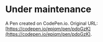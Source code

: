 # Under maintenance

A Pen created on CodePen.io. Original URL: [https://codepen.io/epiqm/pen/pdoGzK](https://codepen.io/epiqm/pen/pdoGzK).

